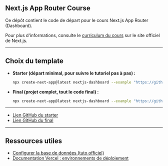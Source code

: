 ## Next.js App Router Course

Ce dépôt contient le code de départ pour le cours Next.js App Router (Dashboard).

Pour plus d'informations, consulte le [curriculum du cours](https://nextjs.org/learn) sur le site officiel de Next.js.

---

## Choix du template

- **Starter (départ minimal, pour suivre le tutoriel pas à pas) :**
  
  ```sh
  npx create-next-app@latest nextjs-dashboard --example "https://github.com/vercel/next-learn/tree/main/dashboard/starter-example" --use-pnpm
  ```

- **Final (projet complet, tout le code final) :**
  
  ```sh
  npx create-next-app@latest nextjs-dashboard --example "https://github.com/vercel/next-learn/tree/main/dashboard/final-example" --use-pnpm
  ```

---

- [Lien GitHub du starter](https://github.com/vercel/next-learn/tree/main/dashboard/starter-example)
- [Lien GitHub du final](https://github.com/vercel/next-learn/tree/main/dashboard/final-example)

---

## Ressources utiles

- [Configurer la base de données (tuto officiel)](https://nextjs.org/learn/dashboard-app/setting-up-your-database)
- [Documentation Vercel : environnements de déploiement](https://vercel.com/docs/deployments/environments#preview-environment-pre-production#preview-urls)

